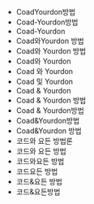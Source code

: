 - CoadYourdon방법
- Coad-Yourdon방법
- Coad-Yourdon
- Coad와Yourdon 방법
- Coad와 Yourdon 방법
- Coad와 Yourdon
- Coad 와 Yourdon
- Coad 및 Yourdon
- Coad & Yourdon
- Coad & Yourdon 방법
- Coad & Yourdon방법
- Coad&Yourdon방법
- Coad&Yourdon 방법
- 코드와 요든 방법론
- 코드와 요든 방법
- 코드와요든 방법
- 코드요든 방법
- 코드&요든 방법
- 코드&요든방법